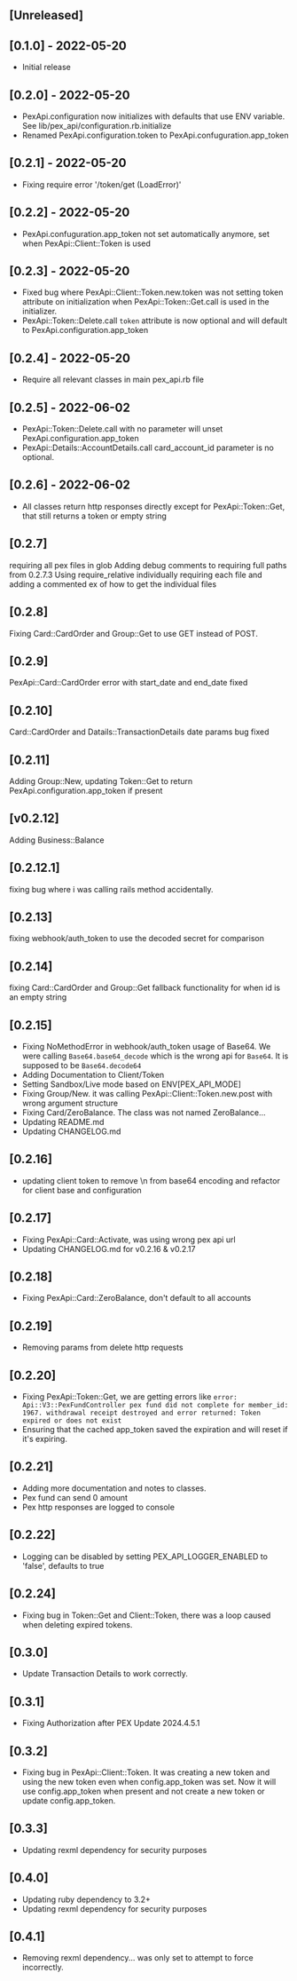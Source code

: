 ## [Unreleased]

## [0.1.0] - 2022-05-20

- Initial release

## [0.2.0] - 2022-05-20

- PexApi.configuration now initializes with defaults that use ENV variable. See lib/pex_api/configuration.rb.initialize
- Renamed PexApi.configuration.token to PexApi.confuguration.app_token

## [0.2.1] - 2022-05-20

- Fixing require error '/token/get (LoadError)'

## [0.2.2] - 2022-05-20

- PexApi.confuguration.app_token not set automatically anymore, set when PexApi::Client::Token is used

## [0.2.3] - 2022-05-20

- Fixed bug where PexApi::Client::Token.new.token was not setting token attribute on initialization when PexApi::Token::Get.call is used in the initializer.
- PexApi::Token::Delete.call `token` attribute is now optional and will default to PexApi.configuration.app_token

## [0.2.4] - 2022-05-20

- Require all relevant classes in main pex_api.rb file

## [0.2.5] - 2022-06-02

- PexApi::Token::Delete.call with no parameter will unset PexApi.configuration.app_token
- PexApi::Details::AccountDetails.call card_account_id parameter is no optional. 

## [0.2.6] - 2022-06-02

- All classes return http responses directly except for PexApi::Token::Get, that still returns a token or empty string

## [0.2.7]  
requiring all pex files in glob
Adding debug comments to
requiring full paths from 0.2.7.3
Using require_relative
individually requiring each file and adding a commented ex of how to get the individual files

## [0.2.8]
Fixing Card::CardOrder and Group::Get to use GET instead of POST.

## [0.2.9]
PexApi::Card::CardOrder error with start_date and end_date fixed

## [0.2.10] 
Card::CardOrder and Datails::TransactionDetails date params bug fixed

## [0.2.11] 
Adding Group::New, updating Token::Get to return PexApi.configuration.app_token if present

## [v0.2.12] 
Adding Business::Balance

## [0.2.12.1]
fixing bug where i was calling rails method accidentally.

## [0.2.13]
fixing webhook/auth_token to use the decoded secret for comparison

## [0.2.14]
fixing Card::CardOrder and Group::Get fallback functionality for when id is an empty string

## [0.2.15]
- Fixing NoMethodError in webhook/auth_token usage of Base64. We were calling `Base64.base64_decode` which is the wrong api for `Base64`. It is supposed to be `Base64.decode64`
- Adding Documentation to Client/Token
- Setting Sandbox/Live mode based on ENV[PEX_API_MODE]
- Fixing Group/New. it was calling PexApi::Client::Token.new.post with wrong argument structure
- Fixing Card/ZeroBalance. The class was not named ZeroBalance...
- Updating README.md
- Updating CHANGELOG.md

## [0.2.16]
- updating client token to remove \n from base64 encoding and refactor for client base and configuration

## [0.2.17]
- Fixing PexApi::Card::Activate, was using wrong pex api url
- Updating CHANGELOG.md for v0.2.16 & v0.2.17

## [0.2.18]
- Fixing PexApi::Card::ZeroBalance, don't default to all accounts

## [0.2.19]
- Removing params from delete http requests

## [0.2.20]
- Fixing PexApi::Token::Get, we are getting errors like `error: Api::V3::PexFundController pex fund did not complete for member_id: 1967. withdrawal receipt destroyed and error returned: Token expired or does not exist`
- Ensuring that the cached app_token saved the expiration and will reset if it's expiring.

## [0.2.21]
- Adding more documentation and notes to classes. 
- Pex fund can send 0 amount
- Pex http responses are logged to console

## [0.2.22]
- Logging can be disabled by setting PEX_API_LOGGER_ENABLED to 'false', defaults to true

## [0.2.24]
- Fixing bug in Token::Get and Client::Token, there was a loop caused when deleting expired tokens. 

## [0.3.0]
- Update Transaction Details to work correctly. 

## [0.3.1]
- Fixing Authorization after PEX Update 2024.4.5.1 

## [0.3.2]
- Fixing bug in PexApi::Client::Token. It was creating a new token and using the new token even when config.app_token was set. Now it will use config.app_token when present and not create a new token or update config.app_token.

## [0.3.3]
- Updating rexml dependency for security purposes

## [0.4.0]
- Updating ruby dependency to 3.2+
- Updating rexml dependency for security purposes

## [0.4.1]
- Removing rexml dependency... was only set to attempt to force incorrectly.